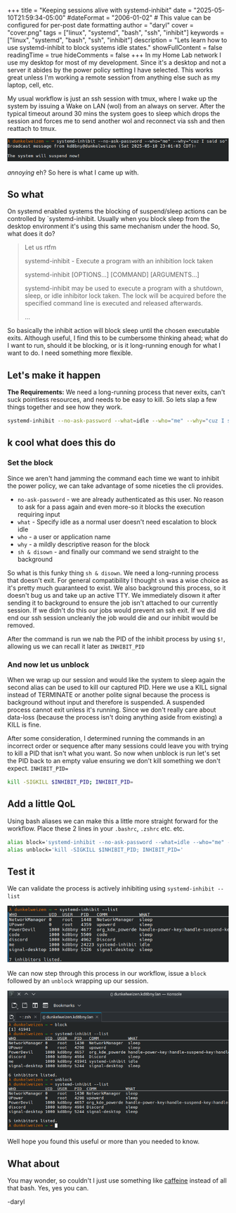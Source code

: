 +++
title = "Keeping sessions alive with systemd-inhibit"
date = "2025-05-10T21:59:34-05:00"
#dateFormat = "2006-01-02" # This value can be configured for per-post date formatting
author = "daryl"
cover = "cover.png"
tags = ["linux", "systemd", "bash", "ssh", "inhibit"]
keywords = ["linux", "systemd", "bash", "ssh", "inhibit"]
description = "Lets learn how to use systemd-inhibit to block systems idle states."
showFullContent = false
readingTime = true
hideComments = false
+++
In my Home Lab network I use my desktop for most of my development. Since it's a desktop and not a server it abides by the power policy setting I have selected. This works great unless I'm working a remote session from anything else such as my laptop, cell, etc.

My usual workflow is just an ssh session with tmux, where I wake up the system by issuing a Wake on LAN (wol) from an always on server. After the typical timeout around 30 mins the system goes to sleep which drops the session and forces me to send another wol and reconnect via ssh and then reattach to tmux.

![systemd-inhibit-list](power_off.png)

*annoying* eh? So here is what I came up with.

## So what

On systemd enabled systems the blocking of suspend/sleep actions can be controlled by `systemd-inhibit. Usually when you block sleep from the desktop environment it's using this same mechanism under the hood. So, what does it do?

> Let us rtfm
>
> systemd-inhibit - Execute a program with an inhibition lock taken
>
> systemd-inhibit [OPTIONS...] [COMMAND] [ARGUMENTS...]
>
> systemd-inhibit may be used to execute a program with a shutdown, sleep, or idle inhibitor lock taken.
> The lock will be acquired before the specified command line is executed and released afterwards.
>
> …

So basically the inhibit action will block sleep until the chosen executable exits. Although useful, I find this to be cumbersome thinking ahead; what do I want to run, should it be blocking, or is it long-running enough for what I want to do. I need something more flexible.

## Let's make it happen

**The Requirements:** We need a long-running process that never exits, can't suck pointless resources, and needs to be easy to kill. So lets slap a few things together and see how they work.

```sh
systemd-inhibit --no-ask-password --what=idle --who="me" --why="cuz I said so" sh & disown; export INHIBIT_PID=$!
```

## k cool what does this do

### Set the block

Since we aren't hand jamming the command each time we want to inhibit the power policy, we can take advantage of some niceties the cli provides.

- `no-ask-password` - we are already authenticated as this user. No reason to ask for a pass again and even more-so it blocks the execution requiring input
- `what` - Specify idle as a normal user doesn't need escalation to block idle
- `who` - a user or application name
- `why` - a mildly descriptive reason for the block
- `sh & disown` - and finally our command we send straight to the background

So what is this funky thing `sh & disown`. We need a long-running process that doesn't exit. For general compatibility I thought `sh` was a wise choice as it's pretty much guaranteed to exist. We also background this process, so it doesn't bug us and take up an active TTY.
We immediately disown it after sending it to background to ensure the job isn't attached to
our currently session. If we didn't do this our jobs would prevent an ssh exit. If we
did end our ssh session uncleanly the job would die and our inhibit would be removed.

After the command is run we nab the PID of the inhibit process by using `$!`, allowing us we can recall it later as `INHIBIT_PID`

### And now let us unblock

When we wrap up our session and would like the system to sleep again the second alias can be used to kill our captured PID. Here we use a KILL signal instead of TERMINATE or another polite signal because the process is background without input and therefore is suspended. A suspended process cannot exit unless it's running. Since we don't really care about data-loss (because the process isn't doing anything aside from existing) a KILL is fine.

After some consideration, I determined running the commands in an incorrect order or sequence after many sessions could leave you with trying to kill a PID that isn't what you want. So now when unblock is run let's set the PID back to an empty value ensuring we don't kill something we don't expect. `INHIBIT_PID=`

```sh
kill -SIGKILL $INHIBIT_PID; INHIBIT_PID=
```

## Add a little QoL

Using bash aliases we can make this a little more straight forward for the workflow. Place these 2 lines in your `.bashrc`, `.zshrc` etc. etc.

```sh
alias block='systemd-inhibit --no-ask-password --what=idle --who="me" --why="cuz I said so" sh & disown; export INHIBIT_PID=$!'
alias unblock='kill -SIGKILL $INHIBIT_PID; INHIBIT_PID='
```

## Test it

We can validate the process is actively inhibiting using `systemd-inhibit --list`

![systemd-inhibit-list](inhibit_list.png)

We can now step through this process in our workflow, issue a `block` followed by an `unblock` wrapping up our session.

![systemd-inhibit-list](it_works.png)

Well hope you found this useful or more than you needed to know.

## What about

You may wonder, so couldn't I just use something like [caffeine](https://github.com/pkage/caffeine) instead of all that bash. Yes, yes you can.

-daryl
